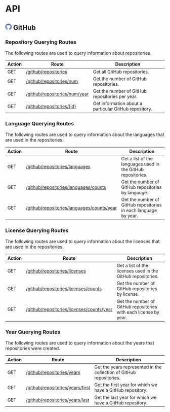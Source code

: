 # API

## <img width="20px" src="../images/logos/github-logo.svg" /> GitHub

### Repository Querying Routes

The following routes are used to query information about repositories.

| Action | Route | Description |
| --- | --- | --- |
| GET | [/github/repositories](./github/repositories/get.md) | Get all GitHub repositories. |
| GET | [/github/repositories/num](./github/repositories/get-num.md) | Get the number of GitHub repositories.  |
| GET | [/github/repositories/num/year](./github/repositories/get-num-by-year.md) | Get the number of GitHub repositories per year.  |
| GET | [/github/repositories/{id}](./github/repositories/get-by-id.md) | Get information about a particular GitHub repository. |

### Language Querying Routes

The following routes are used to query information about the languages that are used in the repositories.

| Action | Route | Description |
| --- | --- | --- |
| GET | [/github/repositories/languages](./github/languages/get.md) | Get a list of the languages used in the GitHub repositories. |
| GET | [/github/repositories/languages/counts](./github/languages/get-counts.md) | Get the number of GitHub repositories by langauge. |
| GET | [/github/repositories/languages/counts/year](./github/languages/get-counts-by-year.md) | Get the number of GitHub repositories in each language by year. |

### License Querying Routes

The following routes are used to query information about the licenses that are used in the repositories.

| Action | Route | Description |
| --- | --- | --- |
| GET | [/github/repositories/licenses](./github/licenses/get.md) | Get a list of the licenses used in the GitHub repositories. |
| GET | [/github/repositories/licenses/counts](./github/licenses/get-counts.md) | Get the number of GitHub repositories by license. |
| GET | [/github/repositories/licenses/counts/year](./github/licenses/get-counts-by-year.md) | Get the number of GitHub repositories with each license by year. |

### Year Querying Routes

The following routes are used to query information about the years that repositories were created.

| Action | Route | Description |
| --- | --- | --- |
| GET | [/github/repositories/years](./github/years/get.md) | Get the years represented in the collection of GitHub repositories. |
| GET | [/github/repositories/years/first](./github/years/get-first.md) | Get the first year for which we have a GitHub repository. |
| GET | [/github/repositories/years/last](./github/years/get-last.md) | Get the last year for which we have a GitHub repository. |
